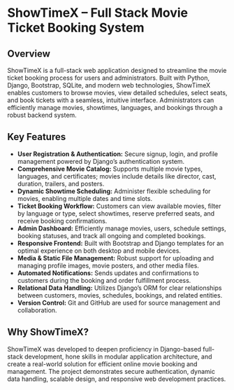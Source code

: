 # ShowTimeX – Full Stack Movie Ticket Booking System

## Overview

ShowTimeX is a full-stack web application designed to streamline the movie ticket booking process for users and administrators. Built with Python, Django, Bootstrap, SQLite, and modern web technologies, ShowTimeX enables customers to browse movies, view detailed schedules, select seats, and book tickets with a seamless, intuitive interface. Administrators can efficiently manage movies, showtimes, languages, and bookings through a robust backend system.

## Key Features

- **User Registration & Authentication:** Secure signup, login, and profile management powered by Django’s authentication system.
- **Comprehensive Movie Catalog:** Supports multiple movie types, languages, and certificates; movies include details like director, cast, duration, trailers, and posters.
- **Dynamic Showtime Scheduling:** Administer flexible scheduling for movies, enabling multiple dates and time slots.
- **Ticket Booking Workflow:** Customers can view available movies, filter by language or type, select showtimes, reserve preferred seats, and receive booking confirmations.
- **Admin Dashboard:** Efficiently manage movies, users, schedule settings, booking statuses, and track all ongoing and completed bookings.
- **Responsive Frontend:** Built with Bootstrap and Django templates for an optimal experience on both desktop and mobile devices.
- **Media & Static File Management:** Robust support for uploading and managing profile images, movie posters, and other media files.
- **Automated Notifications:** Sends updates and confirmations to customers during the booking and order fulfillment process.
- **Relational Data Handling:** Utilizes Django’s ORM for clear relationships between customers, movies, schedules, bookings, and related entities.
- **Version Control:** Git and GitHub are used for source management and collaboration.

## Why ShowTimeX?

ShowTimeX was developed to deepen proficiency in Django-based full-stack development, hone skills in modular application architecture, and create a real-world solution for efficient online movie booking and management. The project demonstrates secure authentication, dynamic data handling, scalable design, and responsive web development practices.
